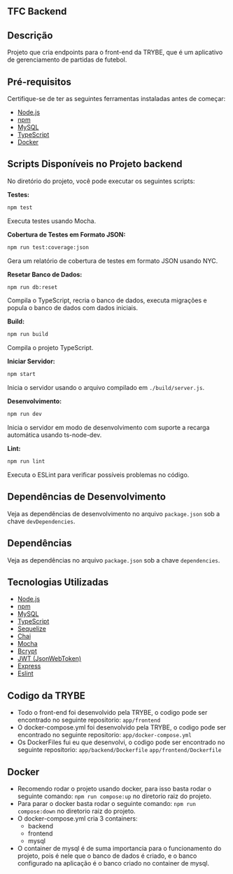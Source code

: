## TFC Backend

## Descrição

Projeto que cria endpoints para o front-end da TRYBE, que é um aplicativo de gerenciamento de partidas de futebol.

## Pré-requisitos

Certifique-se de ter as seguintes ferramentas instaladas antes de começar:

- [Node.js](https://nodejs.org/)
- [npm](https://www.npmjs.com/)
- [MySQL](https://www.mysql.com/)
- [TypeScript](https://www.typescriptlang.org/)
- [Docker](https://www.docker.com/)

## Scripts Disponíveis no Projeto backend

No diretório do projeto, você pode executar os seguintes scripts:

**Testes:**

```bash
npm test
```

Executa testes usando Mocha.

**Cobertura de Testes em Formato JSON:**

```bash
npm run test:coverage:json
```

Gera um relatório de cobertura de testes em formato JSON usando NYC.

**Resetar Banco de Dados:**

```bash
npm run db:reset
```

Compila o TypeScript, recria o banco de dados, executa migrações e popula o banco de dados com dados iniciais.

**Build:**

```bash
npm run build
```

Compila o projeto TypeScript.

**Iniciar Servidor:**

```bash
npm start
```

Inicia o servidor usando o arquivo compilado em `./build/server.js`.

**Desenvolvimento:**

```bash
npm run dev
```

Inicia o servidor em modo de desenvolvimento com suporte a recarga automática usando ts-node-dev.

**Lint:**

```bash
npm run lint
```

Executa o ESLint para verificar possíveis problemas no código.

## Dependências de Desenvolvimento

Veja as dependências de desenvolvimento no arquivo `package.json` sob a chave `devDependencies`.

## Dependências

Veja as dependências no arquivo `package.json` sob a chave `dependencies`.

## Tecnologias Utilizadas

- [Node.js](https://nodejs.org/)
- [npm](https://www.npmjs.com/)
- [MySQL](https://www.mysql.com/)
- [TypeScript](https://www.typescriptlang.org/)
- [Sequelize](https://sequelize.org/)
- [Chai](https://www.chaijs.com/)
- [Mocha](https://mochajs.org/)
- [Bcrypt](https://www.npmjs.com/package/bcryptjs)
- [JWT (JsonWebToken)](https://www.npmjs.com/package/jsonwebtoken)
- [Express](https://expressjs.com/)
- [Eslint](https://eslint.org/)

## Codigo da TRYBE

- Todo o front-end foi desenvolvido pela TRYBE, o codigo pode ser encontrado no seguinte repositorio:
  `app/frontend`
- O docker-compose.yml foi desenvolvido pela TRYBE, o codigo pode ser encontrado no seguinte repositorio:
  `app/docker-compose.yml`
- Os DockerFiles fui eu que desenvolvi, o codigo pode ser encontrado no seguinte repositorio:
  `app/backend/Dockerfile`
  `app/frontend/Dockerfile`

## Docker

- Recomendo rodar o projeto usando docker, para isso basta rodar o seguinte comando:
  `npm run compose:up`
  no diretorio raiz do projeto.
- Para parar o docker basta rodar o seguinte comando:
  `npm run compose:down`
  no diretorio raiz do projeto.
- O docker-compose.yml cria 3 containers:
  - backend
  - frontend
  - mysql
- O container de mysql é de suma importancia para o funcionamento do projeto, pois é nele que o banco de dados é criado, e o banco configurado na aplicação é o banco criado no container de mysql.
